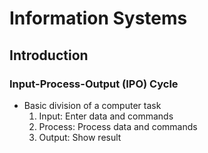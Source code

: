 # Information Systems
## Introduction
### Input-Process-Output (IPO) Cycle
- Basic division of a computer task
  1. Input: Enter data and commands
  2. Process: Process data and commands
  3. Output: Show result

